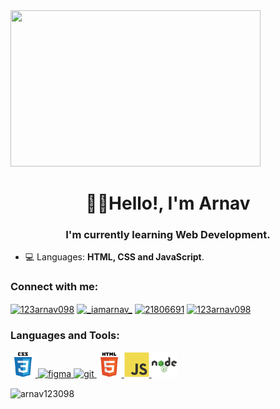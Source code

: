 <!--Readme.md-->

<div id=img>
 <img src="https://media0.giphy.com/media/l46ChKeGsmsfE3Un6/giphy.gif?cid=6c09b9521pix9v5sb4naoq04w2x6g4vb53mmjzrqior1g2e0&ep=v1_internal_gif_by_id&rid=giphy.gif&ct=g" height="250"width="400" />
</div>

<h1 align="center">👋🏻Hello!, I'm Arnav</h1>
<h3 align="center">I'm currently learning Web Development.</h3>

- 💻 Languages: **HTML, CSS and JavaScript**.

<h3 align="left">Connect with me:</h3>
<p align="left">
<a href="https://codepen.io/123arnav098" target="blank"><img align="center" src="https://raw.githubusercontent.com/rahuldkjain/github-profile-readme-generator/master/src/images/icons/Social/codepen.svg" alt="123arnav098" height="30" width="40" /></a>
<a href="https://twitter.com/_iamarnav_" target="blank"><img align="center" src="https://img.freepik.com/free-vector/new-2023-twitter-logo-x-icon-design_1017-45418.jpg?t=st=1714821584~exp=1714825184~hmac=6f6003350644e69e3a8bf8fca3c8fbc089f84b33a4920e432e6b3122debf8368&w=1060" alt="_iamarnav_" height="30" width="40" /></a>
<a href="https://stackoverflow.com/users/21806691" target="blank"><img align="center" src="https://raw.githubusercontent.com/rahuldkjain/github-profile-readme-generator/master/src/images/icons/Social/stack-overflow.svg" alt="21806691" height="30" width="40" /></a>
<a href="https://instagram.com/malevolent_coder" target="blank"><img align="center" src="https://raw.githubusercontent.com/rahuldkjain/github-profile-readme-generator/master/src/images/icons/Social/instagram.svg" alt="123arnav098" height="30" width="40" /></a>


<h3 align="left">Languages and Tools:</h3>
<p align="left"> <a href="https://www.w3schools.com/css/" target="_blank" rel="noreferrer"> <img src="https://raw.githubusercontent.com/devicons/devicon/master/icons/css3/css3-original-wordmark.svg" alt="css3" width="40" height="40"/> </a> <a href="https://www.figma.com/" target="_blank" rel="noreferrer"> <img src="https://www.vectorlogo.zone/logos/figma/figma-icon.svg" alt="figma" width="40" height="40"/> </a> <a href="https://git-scm.com/" target="_blank" rel="noreferrer"> <img src="https://www.vectorlogo.zone/logos/git-scm/git-scm-icon.svg" alt="git" width="40" height="40"/> </a> <a href="https://www.w3.org/html/" target="_blank" rel="noreferrer"> <img src="https://raw.githubusercontent.com/devicons/devicon/master/icons/html5/html5-original-wordmark.svg" alt="html5" width="40" height="40"/> </a> <a href="https://developer.mozilla.org/en-US/docs/Web/JavaScript" target="_blank" rel="noreferrer"> <img src="https://raw.githubusercontent.com/devicons/devicon/master/icons/javascript/javascript-original.svg" alt="javascript" width="40" height="40"/> </a> 
<a href="https://nodejs.org" target="_blank" rel="noreferrer"> <img src="https://raw.githubusercontent.com/devicons/devicon/master/icons/nodejs/nodejs-original-wordmark.svg" alt="nodejs" width="40" height="40"/> </a> </p>

<p><img align="center" src="https://github-readme-stats.vercel.app/api/top-langs?username=arnav123098&show_icons=true&locale=en&layout=compact" alt="arnav123098" /></p>

<!---
Arnav123098/Arnav123098 is a ✨ special ✨ repository because its `README.md` (this file) appears on your GitHub profile.
You can click the Preview link to take a look at your changes.
--->
